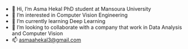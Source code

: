 - 👋 Hi, I’m Asma Hekal PhD student at Mansoura University
- 👀 I’m interested in Computer Vision Engineering
- 🌱 I’m currently learning Deep Learning
- 💞️ I’m looking to collaborate with a company that work in Data Analysis and Computer Vision 
- 📫 asmaahekal3@gmail.com


